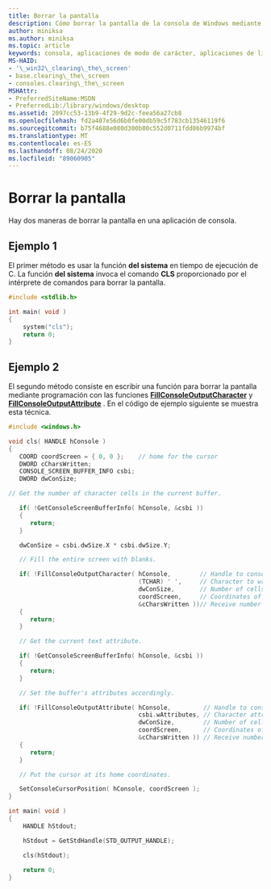 ```yaml
---
title: Borrar la pantalla
description: Cómo borrar la pantalla de la consola de Windows mediante la función del sistema o mediante programación con las funciones de la API pública.
author: miniksa
ms.author: miniksa
ms.topic: article
keywords: consola, aplicaciones de modo de carácter, aplicaciones de línea de comandos, aplicaciones de terminal, API de consola
MS-HAID:
- '\_win32\_clearing\_the\_screen'
- base.clearing\_the\_screen
- consoles.clearing\_the\_screen
MSHAttr:
- PreferredSiteName:MSDN
- PreferredLib:/library/windows/desktop
ms.assetid: 2097cc53-13b9-4f29-9d2c-feea56a27cb8
ms.openlocfilehash: fd2a407e56d6b0fe00db59c5f783cb13546119f6
ms.sourcegitcommit: b75f4688e080d300b80c552d0711fdd86b9974bf
ms.translationtype: MT
ms.contentlocale: es-ES
ms.lasthandoff: 08/24/2020
ms.locfileid: "89060905"
---
```

# <a name="clearing-the-screen"></a>Borrar la pantalla


Hay dos maneras de borrar la pantalla en una aplicación de consola.

## <a name="span-idexample_1spanspan-idexample_1spanspan-idexample_1spanexample-1"></a><span id="Example_1"></span><span id="example_1"></span><span id="EXAMPLE_1"></span>Ejemplo 1


El primer método es usar la función **del sistema** en tiempo de ejecución de C. La función **del sistema** invoca el comando **CLS** proporcionado por el intérprete de comandos para borrar la pantalla.

```C
#include <stdlib.h>

int main( void )
{
    system("cls");
    return 0;
}
```

## <a name="span-idexample_2spanspan-idexample_2spanspan-idexample_2spanexample-2"></a><span id="Example_2"></span><span id="example_2"></span><span id="EXAMPLE_2"></span>Ejemplo 2


El segundo método consiste en escribir una función para borrar la pantalla mediante programación con las funciones [**FillConsoleOutputCharacter**](fillconsoleoutputcharacter.md) y [**FillConsoleOutputAttribute**](fillconsoleoutputattribute.md) . En el código de ejemplo siguiente se muestra esta técnica.

```C
#include <windows.h>

void cls( HANDLE hConsole )
{
   COORD coordScreen = { 0, 0 };    // home for the cursor 
   DWORD cCharsWritten;
   CONSOLE_SCREEN_BUFFER_INFO csbi; 
   DWORD dwConSize;

// Get the number of character cells in the current buffer. 

   if( !GetConsoleScreenBufferInfo( hConsole, &csbi ))
   {
      return;
   }

   dwConSize = csbi.dwSize.X * csbi.dwSize.Y;

   // Fill the entire screen with blanks.

   if( !FillConsoleOutputCharacter( hConsole,        // Handle to console screen buffer 
                                    (TCHAR) ' ',     // Character to write to the buffer
                                    dwConSize,       // Number of cells to write 
                                    coordScreen,     // Coordinates of first cell 
                                    &cCharsWritten ))// Receive number of characters written
   {
      return;
   }

   // Get the current text attribute.

   if( !GetConsoleScreenBufferInfo( hConsole, &csbi ))
   {
      return;
   }

   // Set the buffer's attributes accordingly.

   if( !FillConsoleOutputAttribute( hConsole,         // Handle to console screen buffer 
                                    csbi.wAttributes, // Character attributes to use
                                    dwConSize,        // Number of cells to set attribute 
                                    coordScreen,      // Coordinates of first cell 
                                    &cCharsWritten )) // Receive number of characters written
   {
      return;
   }

   // Put the cursor at its home coordinates.

   SetConsoleCursorPosition( hConsole, coordScreen );
}

int main( void )
{
    HANDLE hStdout;

    hStdout = GetStdHandle(STD_OUTPUT_HANDLE);

    cls(hStdout);
    
    return 0;
}
```

 

 




